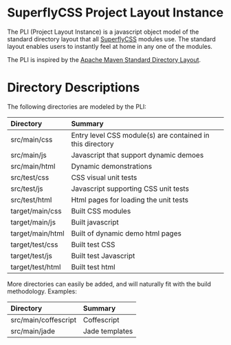 # SuperflyCSS Project Layout Instance

The PLI (Project Layout Instance) is a javascript object model of the standard directory layout that all [SuperflyCSS](https://github.com/superfly-css/superfly-css/) modules use.  The standard layout enables users to instantly feel at home in any one of the modules.

The PLI is inspired by the [Apache Maven Standard Directory Layout](https://maven.apache.org/guides/introduction/introduction-to-the-standard-directory-layout.html).

# Directory Descriptions

The following directories are modeled by the PLI:

| Directory        | Summary                                                   |
|:-----------------|:----------------------------------------------------------|
| src/main/css     | Entry level CSS module(s) are contained in this directory |
| src/main/js      | Javascript that support dynamic demoes                    |
| src/main/html    | Dynamic demonstrations                                    |
| src/test/css     | CSS visual unit tests                                     |
| src/test/js      | Javascript supporting CSS unit tests                      |
| src/test/html    | Html pages for loading the unit tests                     |
| target/main/css  | Built CSS modules                                         |
| target/main/js   | Built javascript                                          |
| target/main/html | Built of dynamic demo html pages                          |
| target/test/css  | Built test CSS                                            |
| target/test/js   | Built test Javascript                                     |
| target/test/html | Built test html                                           |

More directories can easily be added, and will naturally fit with the build methodology.  Examples:

| Directory            | Summary        |
|:---------------------|:---------------|
| src/main/coffescript | Coffescript    |
| src/main/jade        | Jade templates |

